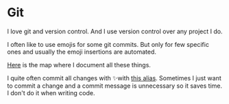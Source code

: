 # Git
I love git and version control. And I use version control over any project I do.

I often like to use emojis for some git commits. But only for few specific ones and usually the emoji insertions are automated. 

[Here](https://my.mindnode.com/CdMLq8FCAF3vESnfxS1fueeWL2mDac9fkTfGherq) is the map where I document all these things. 

I quite often commit all changes with ✨with [this alias](https://github.com/nikitavoloboev/dotfiles#commit-all-with-). Sometimes I just want to commit a change and a commit message is unnecessary so it saves time. I don't do it when writing code.